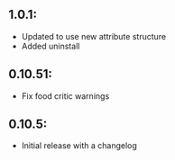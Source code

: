 ## 1.0.1:
* Updated to use new attribute structure
* Added uninstall

## 0.10.51:
* Fix food critic warnings

## 0.10.5:
* Initial release with a changelog